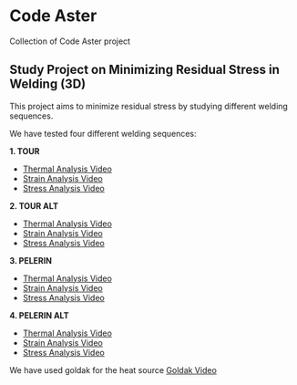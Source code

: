 # Code Aster
Collection of Code Aster project

## Study Project on Minimizing Residual Stress in Welding (3D)

This project aims to minimize residual stress by studying different welding sequences. 

We have tested four different welding sequences:

**1. TOUR**
 - [Thermal Analysis Video](https://www.youtube.com/watch?v=_wKWQ62V3uM)
 - [Strain Analysis Video](https://www.youtube.com/watch?v=6mDHpyxyORA)
 - [Stress Analysis Video](https://www.youtube.com/watch?v=pjQr67KA4t4)

**2. TOUR ALT**
 - [Thermal Analysis Video](https://www.youtube.com/watch?v=Fs-gG7ibl5c)
 - [Strain Analysis Video](https://www.youtube.com/watch?v=w5WVlOshtno)
 - [Stress Analysis Video](https://www.youtube.com/watch?v=-Qk26xEukGE)

**3. PELERIN**
 - [Thermal Analysis Video](https://www.youtube.com/watch?v=fqzdj_bIFkE)
 - [Strain Analysis Video](https://www.youtube.com/watch?v=820tAPJGED4)
 - [Stress Analysis Video](https://www.youtube.com/watch?v=1fVS58XEzYo)

**4. PELERIN ALT**
 - [Thermal Analysis Video](https://www.youtube.com/watch?v=F-1UKGxdmNA)
 - [Strain Analysis Video](https://www.youtube.com/watch?v=d8dSUvung2I)
 - [Stress Analysis Video](https://www.youtube.com/watch?v=hRDoKJAD-Po)

We have used goldak for the heat source
[Goldak Video](https://www.youtube.com/shorts/sz5DaXmiYOw)
